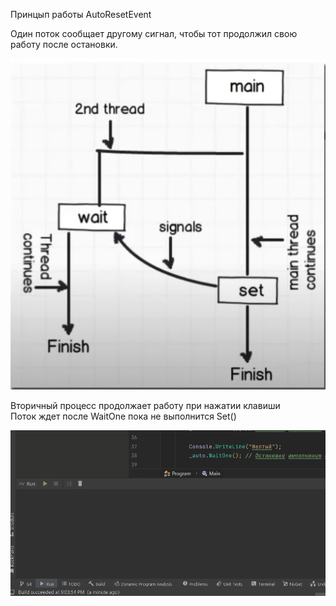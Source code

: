 ﻿Принцып работы AutoResetEvent

Один поток сообщает другому сигнал, чтобы тот продолжил свою работу
после остановки. 

![](img/example_1.png)

Вторичный процесс продолжает работу при нажатии клавиши<br/>
Поток ждет после WaitOne пока не выполнится Set()

![](img/1.gif)